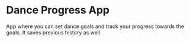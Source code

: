 # Dance Progress App

App where you can set dance goals and track your progress towards the goals. It saves previous history as well.
